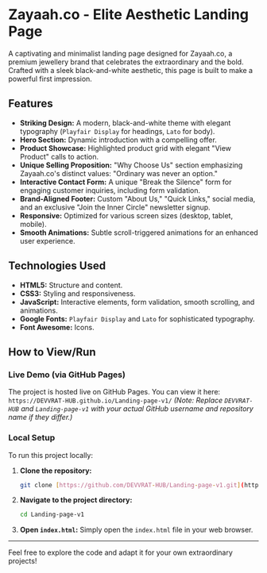 # Zayaah.co - Elite Aesthetic Landing Page

A captivating and minimalist landing page designed for Zayaah.co, a premium jewellery brand that celebrates the extraordinary and the bold. Crafted with a sleek black-and-white aesthetic, this page is built to make a powerful first impression.

## Features

* **Striking Design:** A modern, black-and-white theme with elegant typography (`Playfair Display` for headings, `Lato` for body).
* **Hero Section:** Dynamic introduction with a compelling offer.
* **Product Showcase:** Highlighted product grid with elegant "View Product" calls to action.
* **Unique Selling Proposition:** "Why Choose Us" section emphasizing Zayaah.co's distinct values: "Ordinary was never an option."
* **Interactive Contact Form:** A unique "Break the Silence" form for engaging customer inquiries, including form validation.
* **Brand-Aligned Footer:** Custom "About Us," "Quick Links," social media, and an exclusive "Join the Inner Circle" newsletter signup.
* **Responsive:** Optimized for various screen sizes (desktop, tablet, mobile).
* **Smooth Animations:** Subtle scroll-triggered animations for an enhanced user experience.

## Technologies Used

* **HTML5:** Structure and content.
* **CSS3:** Styling and responsiveness.
* **JavaScript:** Interactive elements, form validation, smooth scrolling, and animations.
* **Google Fonts:** `Playfair Display` and `Lato` for sophisticated typography.
* **Font Awesome:** Icons.

## How to View/Run

### Live Demo (via GitHub Pages)

The project is hosted live on GitHub Pages. You can view it here:
`https://DEVVRAT-HUB.github.io/Landing-page-v1/`
*(Note: Replace `DEVVRAT-HUB` and `Landing-page-v1` with your actual GitHub username and repository name if they differ.)*

### Local Setup

To run this project locally:

1.  **Clone the repository:**
    ```bash
    git clone [https://github.com/DEVVRAT-HUB/Landing-page-v1.git](https://github.com/DEVVRAT-HUB/Landing-page-v1.git)
    ```
2.  **Navigate to the project directory:**
    ```bash
    cd Landing-page-v1
    ```
3.  **Open `index.html`:** Simply open the `index.html` file in your web browser.

---

Feel free to explore the code and adapt it for your own extraordinary projects!
